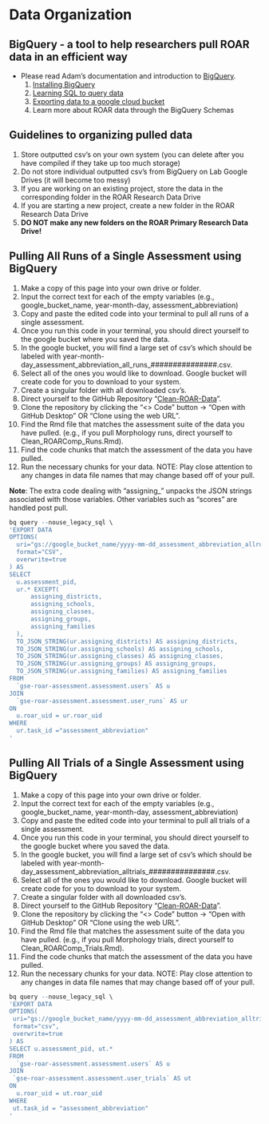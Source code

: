 # Data Organization

## BigQuery - a tool to help researchers pull ROAR data in an efficient way  
- Please read Adam’s documentation and introduction to [BigQuery](https://yeatmanlab.github.io/roar-docs/bigquery/). 
    1. [Installing BigQuery](https://yeatmanlab.github.io/roar-docs/bigquery/#installation-and-initialization)
    2. [Learning SQL to query data](https://yeatmanlab.github.io/roar-docs/bigquery/#querying-data)
    3. [Exporting data to a google cloud bucket](https://yeatmanlab.github.io/roar-docs/bigquery/#exporting-large-queries-to-a-google-cloud-bucket) 
    4. Learn more about ROAR data through the BigQuery Schemas 

## Guidelines to organizing pulled data
1. Store outputted csv’s on your own system (you can delete after you have compiled if they take up too much storage) 
2. Do not store individual outputted csv’s from BigQuery on Lab Google Drives (it will become too messy) 
3. If you are working on an existing project, store the data in the corresponding folder in the ROAR Research Data Drive 
4. If you are starting a new project, create a new folder in the ROAR Research Data Drive 
5. **DO NOT make any new folders on the ROAR Primary Research Data Drive!**

## Pulling All Runs of a Single Assessment using BigQuery
1. Make a copy of this page into your own drive or folder. 
2. Input the correct text for each of the empty variables (e.g., google_bucket_name, year-month-day, assessment_abbreviation) 
3. Copy and paste the edited code into your terminal to pull all runs of a single assessment. 
4. Once you run this code in your terminal, you should direct yourself to the google bucket where you saved the data. 
5. In the google bucket, you will find a large set of csv’s which should be labeled with year-month-day_assessment_abbreviation_all_runs_###############.csv. 
6. Select all of the ones you would like to download. Google bucket will create code for you to download to your system. 
7. Create a singular folder with all downloaded csv’s.
8. Direct yourself to the GitHub Repository “[Clean-ROAR-Data](https://github.com/yeatmanlab/Clean-ROAR-Data)”. 
9. Clone the repository by clicking the “<> Code” button → “Open with GitHub Desktop” OR “Clone using the web URL”. 
10. Find the Rmd file that matches the assessment suite of the data you have pulled. (e.g., if you pull Morphology runs, direct yourself to Clean_ROARComp_Runs.Rmd). 
11. Find the code chunks that match the assessment of the data you have pulled. 
12. Run the necessary chunks for your data. NOTE: Play close attention to any changes in data file names that may change based off of your pull. 

**Note**: The extra code dealing with “assigning_” unpacks the JSON strings associated with those variables. Other variables such as “scores” are handled post pull.

```r
bq query --nouse_legacy_sql \
'EXPORT DATA
OPTIONS(
  uri="gs://google_bucket_name/yyyy-mm-dd_assessment_abbreviation_allruns_*.csv",
  format="CSV",
  overwrite=true
) AS
SELECT 
  u.assessment_pid, 
  ur.* EXCEPT(
      assigning_districts,
      assigning_schools,
      assigning_classes,
      assigning_groups,
      assigning_families
  ),
  TO_JSON_STRING(ur.assigning_districts) AS assigning_districts,
  TO_JSON_STRING(ur.assigning_schools) AS assigning_schools,
  TO_JSON_STRING(ur.assigning_classes) AS assigning_classes,
  TO_JSON_STRING(ur.assigning_groups) AS assigning_groups,
  TO_JSON_STRING(ur.assigning_families) AS assigning_families
FROM 
  `gse-roar-assessment.assessment.users` AS u
JOIN 
  `gse-roar-assessment.assessment.user_runs` AS ur
ON 
  u.roar_uid = ur.roar_uid
WHERE 
  ur.task_id ="assessment_abbreviation"
'
```

## Pulling All Trials of a Single Assessment using BigQuery
1. Make a copy of this page into your own drive or folder. 
2. Input the correct text for each of the empty variables (e.g., google_bucket_name, year-month-day, assessment_abbreviation) 
3. Copy and paste the edited code into your terminal to pull all trials of a single assessment. 
4. Once you run this code in your terminal, you should direct yourself to the google bucket where you saved the data. 
5. In the google bucket, you will find a large set of csv’s which should be labeled with year-month-day_assessment_abbreviation_alltrials_###############.csv. 
6. Select all of the ones you would like to download. Google bucket will create code for you to download to your system. 
7. Create a singular folder with all downloaded csv’s.
8. Direct yourself to the GitHub Repository “[Clean-ROAR-Data](https://github.com/yeatmanlab/Clean-ROAR-Data)”. 
9. Clone the repository by clicking the “<> Code” button → “Open with GitHub Desktop” OR “Clone using the web URL”. 
10. Find the Rmd file that matches the assessment suite of the data you have pulled. (e.g., if you pull Morphology trials, direct yourself to Clean_ROARComp_Trials.Rmd). 
11. Find the code chunks that match the assessment of the data you have pulled. 
12. Run the necessary chunks for your data. NOTE: Play close attention to any changes in data file names that may change based off of your pull. 

```r
bq query --nouse_legacy_sql \
'EXPORT DATA
OPTIONS(
 uri="gs://google_bucket_name/yyyy-mm-dd_assessment_abbreviation_alltrials_*.csv",
 format="csv",
 overwrite=true
) AS
SELECT u.assessment_pid, ut.* 
FROM 
  `gse-roar-assessment.assessment.users` AS u
JOIN
 `gse-roar-assessment.assessment.user_trials` AS ut
ON 
  u.roar_uid = ut.roar_uid
WHERE
 ut.task_id = "assessment_abbreviation"
'
```



